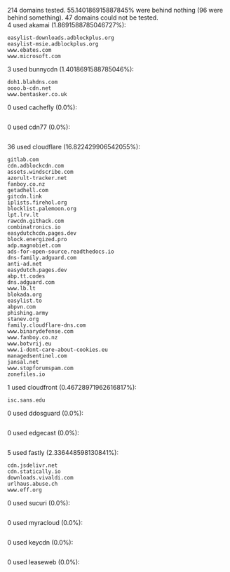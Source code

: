 214 domains tested. 55.140186915887845% were behind nothing (96 were behind something). 47 domains could not be tested.<br>
4 used akamai (1.8691588785046727%):
```
easylist-downloads.adblockplus.org
easylist-msie.adblockplus.org
www.ebates.com
www.microsoft.com
```

3 used bunnycdn (1.4018691588785046%):
```
doh1.blahdns.com
oooo.b-cdn.net
www.bentasker.co.uk
```

0 used cachefly (0.0%):
```

```

0 used cdn77 (0.0%):
```

```

36 used cloudflare (16.822429906542055%):
```
gitlab.com
cdn.adblockcdn.com
assets.windscribe.com
azorult-tracker.net
fanboy.co.nz
getadhell.com
gitcdn.link
iplists.firehol.org
blocklist.palemoon.org
lpt.lrv.lt
rawcdn.githack.com
combinatronics.io
easydutchcdn.pages.dev
block.energized.pro
adp.magnobiet.com
ads-for-open-source.readthedocs.io
dns-family.adguard.com
anti-ad.net
easydutch.pages.dev
abp.tt.codes
dns.adguard.com
www.lb.lt
blokada.org
easylist.to
abpvn.com
phishing.army
stanev.org
family.cloudflare-dns.com
www.binarydefense.com
www.fanboy.co.nz
www.botvrij.eu
www.i-dont-care-about-cookies.eu
managedsentinel.com
jansal.net
www.stopforumspam.com
zonefiles.io
```

1 used cloudfront (0.46728971962616817%):
```
isc.sans.edu
```

0 used ddosguard (0.0%):
```

```

0 used edgecast (0.0%):
```

```

5 used fastly (2.336448598130841%):
```
cdn.jsdelivr.net
cdn.statically.io
downloads.vivaldi.com
urlhaus.abuse.ch
www.eff.org
```

0 used sucuri (0.0%):
```

```

0 used myracloud (0.0%):
```

```

0 used keycdn (0.0%):
```

```

0 used leaseweb (0.0%):
```

```
